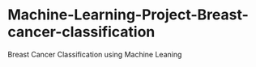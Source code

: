 # Machine-Learning-Project-Breast-cancer-classification
Breast Cancer Classification using Machine Leaning
